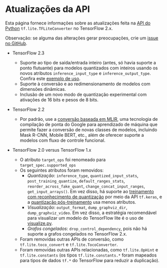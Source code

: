 # Atualizações da API <a name="api_updates"></a>

Esta página fornece informações sobre as atualizações feita na [API do Python](index.md) `tf.lite.TFLiteConverter` no TensorFlow 2.x.

Observação: se alguma das alterações gerar preocupações, crie um [issue no GitHub](https://github.com/tensorflow/tensorflow/issues/new?template=60-tflite-converter-issue.md).

- TensorFlow 2.3

    - Suporte ao tipo de saída/entrada inteiro (antes, só havia suporte a ponto flutuante) para modelos quantizados com inteiros usando os novos atributos `inference_input_type` e `inference_output_type`. Confira este [exemplo de uso](../../performance/post_training_quantization.md#integer_only).
    - Suporte à conversão e ao redimensionamento de modelos com dimensões dinâmicas.
    - Inclusão de um novo modo de quantização experimental com ativações de 16 bits e pesos de 8 bits.

- TensorFlow 2.2

    - Por padrão, use a [conversão baseada em MLIR](https://mlir.llvm.org/), uma tecnologia de compilação de ponta do Google para aprendizado de máquina que permite fazer a conversão de novas classes de modelos, incluindo Mask R-CNN, Mobile BERT, etc., além de oferecer suporte a modelos com fluxo de controle funcional.

- TensorFlow 2.0 versus TensorFlow 1.x

    - O atributo `target_ops` foi renomeado para `target_spec.supported_ops`
    - Os seguintes atributos foram removidos:
        - *Quantização*: `inference_type`, `quantized_input_stats`, `post_training_quantize`, `default_ranges_stats`, `reorder_across_fake_quant`, `change_concat_input_ranges`, `get_input_arrays()`. Em vez disso, há suporte ao [treinamento com reconhecimento de quantização](https://www.tensorflow.org/model_optimization/guide/quantization/training) por meio da API `tf.keras`, e a [quantização pós-treinamento](../../performance/post_training_quantization.md) usa menos atributos.
        - *Visualização*: `output_format`, `dump_graphviz_dir`, `dump_graphviz_video`. Em vez disso, a estratégia recomendável para visualizar um modelo do TensorFlow lite é o uso de [visualize.py](https://github.com/tensorflow/tensorflow/blob/master/tensorflow/lite/tools/visualize.py).
        - *Grafos congelados*: `drop_control_dependency`, pois não há suporte a grafos congelados no TensorFlow 2.x.
    - Foram removidas outras APIs de conversão, como `tf.lite.toco_convert` e `tf.lite.TocoConverter`.
    - Foram removidas outras APIs relacionadas, como `tf.lite.OpHint` e `tf.lite.constants` (os tipos `tf.lite.constants.*` foram mapeados para tipos de dados `tf.*` do TensorFlow para reduzir a duplicação).
